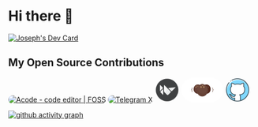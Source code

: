 # Hi there 👋
<a href="https://app.daily.dev/bytejoseph"><img src="https://api.daily.dev/devcards/v2/KJnuDOQW0nw0YGla4R6Ra.png?type=wide&r=ec2" width="652" alt="Joseph's Dev Card"/></a>
<!--
**ByteJoseph/ByteJoseph** is a ✨ _special_ ✨ repository because its `README.md` (this file) appears on your GitHub profile.

Here are some ideas to get you started:

- 🔭 I’m currently working on ...
- 🌱 I’m currently learning ...
- 👯 I’m looking to collaborate on ...
- 🤔 I’m looking for help with ...
- 💬 Ask me about ...
- 📫 How to reach me: ...
- 😄 Pronouns: ...
- ⚡ Fun fact: ...
-->
## My Open Source Contributions
<a href="https://play.google.com/store/apps/details?id=com.foxdebug.acodefree&hl=en_US" target="_blank"><img style="border-radius: 100px;" width="50" height="50" alt="Acode - code editor | FOSS"  src="https://acode.app/logo.svg"></a>
<a href="https://play.google.com/store/apps/details?id=org.thunderdog.challegram&hl=en_US" target="_blank"><img style="border-radius: 100px;" width="50" height="50" alt="Telegram X"  src="https://appstotalk.com/uploads/posts/2019-02/1550581030_telegram.png"></a>
<a href="https://github.com/kivy/python-for-android" target="_blank"><img style="border-radius: 100px;" width="50" height="50" alt="Python For Android"  src="https://raw.githubusercontent.com/kivy/kivy/master/kivy/data/logo/kivy-icon-256.png"></a>
<a href="https://github.com/makersofkerala/thengascript" target="_blank"><img style="border-radius: 100px;" width="85" height="50" alt="Thengascript"  src=".github/tgs.png"></a>
<a href="https://github.com/ByteJoseph/osintgit" target="_blank"><img style="border-radius: 100px;" width="50" height="50" alt="Osintgit"  src="https://raw.githubusercontent.com/ByteJoseph/osintgit/main/assets/icon.png"></a>

[![github activity graph](https://github-readme-activity-graph.vercel.app/graph?username=ByteJoseph&bg_color=ffcfe9&color=9e4c98&line=9e4c98&point=403d3d&area=true&hide_border=true)](https://github.com/ashutosh00710/github-readme-activity-graph)

